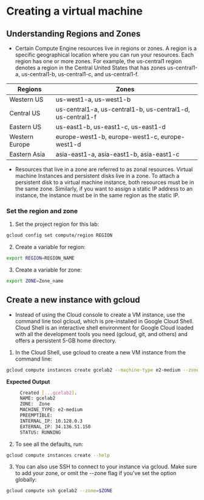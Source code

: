 # Creating a virtual machine

## Understanding Regions and Zones

* Certain Compute Engine resources live in regions or zones. A region is a specific geographical location where you can run your resources. Each region has one or more zones. For example, the us-central1 region denotes a region in the Central United States that has zones us-central1-a, us-central1-b, us-central1-c, and us-central1-f.


| Regions | Zones |
|---------|---------|
|Western US|us-west1-a, us-west1-b |
|Central US|us-central1-a, us-central1-b, us-central1-d, us-central1-f|
|Eastern US	 |us-east1-b, us-east1-c, us-east1-d|
|Western Europe|europe-west1-b, europe-west1-c, europe-west1-d|
|Eastern Asia|asia-east1-a, asia-east1-b, asia-east1-c|

* Resources that live in a zone are referred to as zonal resources. Virtual machine Instances and persistent disks live in a zone. To attach a persistent disk to a virtual machine instance, both resources must be in the same zone. Similarly, if you want to assign a static IP address to an instance, the instance must be in the same region as the static IP.

### Set the region and zone

1. Set the project region for this lab:

```sh
gcloud config set compute/region REGION
```

2. Create a variable for region:

```sh
export REGION=REGION_NAME
```

3. Create a variable for zone:

```sh
export ZONE=Zone_name
```

## Create a new instance with gcloud

* Instead of using the Cloud console to create a VM instance, use the command line tool gcloud, which is pre-installed in Google Cloud Shell. Cloud Shell is an interactive shell environment for Google Cloud loaded with all the development tools you need (gcloud, git, and others) and offers a persistent 5-GB home directory.

1. In the Cloud Shell, use gcloud to create a new VM instance from the command line:

```sh
gcloud compute instances create gcelab2 --machine-type e2-medium --zone=$ZONE
```

**Expected Output**

```sh
     Created [...gcelab2].
     NAME: gcelab2
     ZONE:  Zone
     MACHINE_TYPE: e2-medium
     PREEMPTIBLE:
     INTERNAL_IP: 10.128.0.3
     EXTERNAL_IP: 34.136.51.150
     STATUS: RUNNING
```

2. To see all the defaults, run:

```sh
gcloud compute instances create --help
```

3. You can also use SSH to connect to your instance via gcloud. Make sure to add your zone, or omit the --zone flag if you've set the option globally:

```sh
gcloud compute ssh gcelab2 --zone=$ZONE
```

